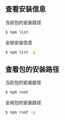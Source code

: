 
## 查看安装信息

当前包的安装路径
```bash
$ npm list
```

全局安装信息
```bash
$ npm list -g
```

## 查看包的安装路径
当前包的安装路径
```bash
$ npm root 
```
全局包的安装路径
```bash
$ npm root -g
```